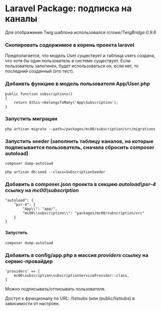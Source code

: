 Laravel Package: подписка на каналы
===================================

Для отображения Twig шаблона использовался *rcrowe/TwigBridge:0.9.6*

### Скопировать содержимое в корень проекта laravel

Предполагается, что модель User существует и таблица users создана, что хотя бы один пользователь в системе существует.
Если пользователь залогинен, будет использоваться он, если нет, то последний созданный (это тест).

### Добаивть функцию в модель пользователя App/User.php

    public function subscriptions()
    {
        return $this->belongsToMany('App\Subscription');
    }

### Запустить миграции

    php artisan migrate --path=/packages/mc00/subscription/src/migrations

### Запустить seeder (заполнить таблицу каналов, на которые подписывается пользователь, сначала сбросить composer autoload)

	composer dump-autoload

    php artisan db:seed --class=SubscriptionSeeder

### Добавить в composer.json проекта в секцию *autoload\psr-4* ссылку на *mc00\subscription*

    "autoload": {
        "psr-4": {
            "App\\": "app/",
            "mc00\\subscription\\": "packages/mc00/subscription/src"
		}
    }


#### Запустить

    composer dump-autoload

### Добавить в **config/app.php** в массив *providers* ссылку на сервис-провайдер

    'providers' => [
	    mc00\subscription\subscriptionServiceProvider::class,
	]



Можно подписывать/отписывать пользователя.

Доступ к функционалу по URL: /listsubs (или /public/listsubs) в зависимости от настроек.



